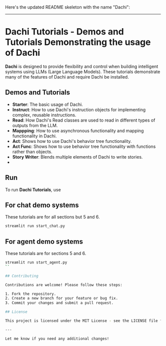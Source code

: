 Here's the updated README skeleton with the name "Dachi":

---

# Dachi Tutorials - Demos and Tutorials Demonstrating the usage of Dachi

**Dachi** is designed to provide flexibility and control when building intelligent systems using LLMs (Large Language Models). These tutorials demonstrate many of the features of Dachi and require Dachi be installed.

## Demos and Tutorials

- **Starter**: The basic usage of Dachi.
- **Instruct**: How to use Dachi's instruction objects for implementing complex, reusable instructions.
- **Read**: How Dachi's Read classes are used to read in different types of outputs from the LLM.
- **Mappping**: How to use asynchronous functionality and mapping functionality in Dachi.
- **Act**: Shows how to use Dachi's behavior tree functionality.
- **Act Func**: Shows how to use behavior tree functionality with functions rather than objects.
- **Story Writer**: Blends multiple elements of Dachi to write stories.
- 

## Run

To run **Dachi Tutorials**, use 

## For chat demo systems
These tutorials are for all sections but 5 and 6.

```bash
streamlit run start_chat.py
```
## For agent demo systems
These tutorials are for sections 5 and 6.

```bash
streamlit run start_agent.py
``

## Contributing

Contributions are welcome! Please follow these steps:

1. Fork the repository.
2. Create a new branch for your feature or bug fix.
3. Commit your changes and submit a pull request.

## License

This project is licensed under the MIT License - see the LICENSE file for details.

---

Let me know if you need any additional changes!
